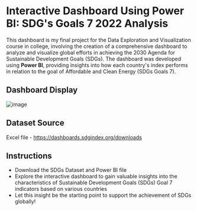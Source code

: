 # Interactive Dashboard Using Power BI: SDG's Goals 7 2022 Analysis
This dashboard is my final project for the Data Exploration and Visualization course in college, involving the creation of a comprehensive dashboard to analyze and visualize global efforts in achieving the 2030 Agenda for Sustainable Development Goals (SDGs). The dashboard was developed using **Power BI**, providing insights into how each country's index performs in relation to the goal of Affordable and Clean Energy (SDGs Goals 7).

## Dashboard Display
![image](https://github.com/user-attachments/assets/edc9b7ee-b4bc-4de6-8cf7-bfc90282316f)



## Dataset Source
Excel file - https://dashboards.sdgindex.org/downloads

## Instructions
- Download the SDGs Dataset and Power BI file
- Explore the interactive dashboard to gain valuable insights into the characteristics of Sustainable Development Goals (SDGs) Goal 7 indicators based on various countries
- Let this insight be the starting point to support the achievement of SDGs globally!

